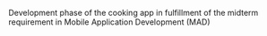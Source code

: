 Development phase of the cooking app in fulfillment of the midterm requirement in Mobile Application Development (MAD)
